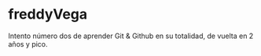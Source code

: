 # freddyVega
Intento número dos de aprender Git &amp; Github en su totalidad, de vuelta en 2 años y pico.
